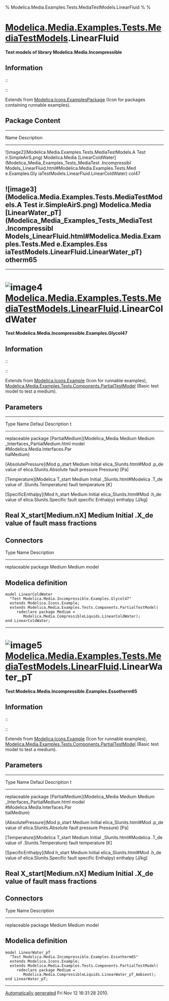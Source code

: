% Modelica.Media.Examples.Tests.MediaTestModels.LinearFluid
% 
% 

[Modelica.Media.Examples.Tests.MediaTestModels](Modelica_Media_Examples_Tests_MediaTestModels.html#Modelica.Media.Examples.Tests.MediaTestModels).LinearFluid
=============================================================================================================================================================

**Test models of library Modelica.Media.Incompressible**

Information
-----------

::

::

Extends from
[Modelica.Icons.ExamplesPackage](Modelica_Icons_ExamplesPackage.html#Modelica.Icons.ExamplesPackage)
(Icon for packages containing runnable examples).

Package Content
---------------

  ------------------------------------------------------------------------
  Name                                                      Description
  --------------------------------------------------------- --------------
  ![image2](Modelica.Media.Examples.Tests.MediaTestModels.A Test
  ir.SimpleAirS.png)                                        Modelica.Media
  [LinearColdWater](Modelica_Media_Examples_Tests_MediaTest .Incompressibl
  Models_LinearFluid.html#Modelica.Media.Examples.Tests.Med e.Examples.Gly
  iaTestModels.LinearFluid.LinearColdWater)                 col47

  ![image3](Modelica.Media.Examples.Tests.MediaTestModels.A Test
  ir.SimpleAirS.png)                                        Modelica.Media
  [LinearWater\_pT](Modelica_Media_Examples_Tests_MediaTest .Incompressibl
  Models_LinearFluid.html#Modelica.Media.Examples.Tests.Med e.Examples.Ess
  iaTestModels.LinearFluid.LinearWater_pT)                  otherm65
  ------------------------------------------------------------------------

* * * * *

![image4](Modelica.Media.Examples.Tests.MediaTestModels.LinearFluid.LinearColdWaterI.png) [Modelica.Media.Examples.Tests.MediaTestModels.LinearFluid](Modelica_Media_Examples_Tests_MediaTestModels_LinearFluid.html#Modelica.Media.Examples.Tests.MediaTestModels.LinearFluid).LinearColdWater
===============================================================================================================================================================================================================================================================================================

**Test Modelica.Media.Incompressible.Examples.Glycol47**

Information
-----------

::

::

Extends from
[Modelica.Icons.Example](Modelica_Icons.html#Modelica.Icons.Example)
(Icon for runnable examples),
[Modelica.Media.Examples.Tests.Components.PartialTestModel](Modelica_Media_Examples_Tests_Components.html#Modelica.Media.Examples.Tests.Components.PartialTestModel)
(Basic test model to test a medium).

Parameters
----------

  -------------------------------------------------------------------------
  Type                   Name                           Defaul Description
                                                        t      
  ---------------------- ------------------------------ ------ ------------
  replaceable package    [PartialMedium](Modelica_Media Medium 
  Medium                 _Interfaces_PartialMedium.html model  
                         #Modelica.Media.Interfaces.Par        
                         tialMedium)                           

  [AbsolutePressure](Mod p\_start                       Medium Initial
  elica_SIunits.html#Mod                                .p\_de value of
  elica.SIunits.Absolute                                fault  pressure
  Pressure)                                                    [Pa]

  [Temperature](Modelica T\_start                       Medium Initial
  _SIunits.html#Modelica                                .T\_de value of
  .SIunits.Temperature)                                 fault  temperature
                                                               [K]

  [SpecificEnthalpy](Mod h\_start                       Medium Initial
  elica_SIunits.html#Mod                                .h\_de value of
  elica.SIunits.Specific                                fault  specific
  Enthalpy)                                                    enthalpy
                                                               [J/kg]

  Real                   X\_start[Medium.nX]            Medium Initial
                                                        .X\_de value of
                                                        fault  mass
                                                               fractions
  -------------------------------------------------------------------------

Connectors
----------

  Type                            Name              Description
  ------------------------------- ----------------- -----------------
  replaceable package Medium      Medium model      

Modelica definition
-------------------

    model LinearColdWater 
      "Test Modelica.Media.Incompressible.Examples.Glycol47"
      extends Modelica.Icons.Example;
      extends Modelica.Media.Examples.Tests.Components.PartialTestModel(
         redeclare package Medium =
            Modelica.Media.CompressibleLiquids.LinearColdWater);
    end LinearColdWater;

* * * * *

![image5](Modelica.Media.Examples.Tests.MediaTestModels.LinearFluid.LinearColdWaterI.png) [Modelica.Media.Examples.Tests.MediaTestModels.LinearFluid](Modelica_Media_Examples_Tests_MediaTestModels_LinearFluid.html#Modelica.Media.Examples.Tests.MediaTestModels.LinearFluid).LinearWater\_pT
===============================================================================================================================================================================================================================================================================================

**Test Modelica.Media.Incompressible.Examples.Essotherm65**

Information
-----------

::

::

Extends from
[Modelica.Icons.Example](Modelica_Icons.html#Modelica.Icons.Example)
(Icon for runnable examples),
[Modelica.Media.Examples.Tests.Components.PartialTestModel](Modelica_Media_Examples_Tests_Components.html#Modelica.Media.Examples.Tests.Components.PartialTestModel)
(Basic test model to test a medium).

Parameters
----------

  -------------------------------------------------------------------------
  Type                   Name                           Defaul Description
                                                        t      
  ---------------------- ------------------------------ ------ ------------
  replaceable package    [PartialMedium](Modelica_Media Medium 
  Medium                 _Interfaces_PartialMedium.html model  
                         #Modelica.Media.Interfaces.Par        
                         tialMedium)                           

  [AbsolutePressure](Mod p\_start                       Medium Initial
  elica_SIunits.html#Mod                                .p\_de value of
  elica.SIunits.Absolute                                fault  pressure
  Pressure)                                                    [Pa]

  [Temperature](Modelica T\_start                       Medium Initial
  _SIunits.html#Modelica                                .T\_de value of
  .SIunits.Temperature)                                 fault  temperature
                                                               [K]

  [SpecificEnthalpy](Mod h\_start                       Medium Initial
  elica_SIunits.html#Mod                                .h\_de value of
  elica.SIunits.Specific                                fault  specific
  Enthalpy)                                                    enthalpy
                                                               [J/kg]

  Real                   X\_start[Medium.nX]            Medium Initial
                                                        .X\_de value of
                                                        fault  mass
                                                               fractions
  -------------------------------------------------------------------------

Connectors
----------

  Type                            Name              Description
  ------------------------------- ----------------- -----------------
  replaceable package Medium      Medium model      

Modelica definition
-------------------

    model LinearWater_pT 
      "Test Modelica.Media.Incompressible.Examples.Essotherm65"
      extends Modelica.Icons.Example;
      extends Modelica.Media.Examples.Tests.Components.PartialTestModel(
         redeclare package Medium =
            Modelica.Media.CompressibleLiquids.LinearWater_pT_Ambient);
    end LinearWater_pT;

* * * * *

[Automatically generated](http://www.3ds.com/) Fri Nov 12 16:31:28 2010.

